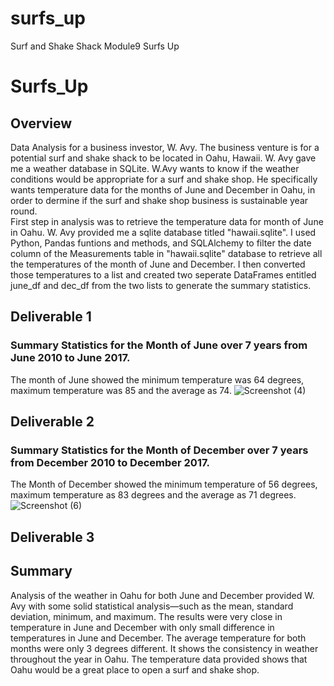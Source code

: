 # surfs_up
 Surf and Shake Shack 
Module9 Surfs Up
# Surfs_Up

## Overview

Data Analysis for a business investor, W. Avy. The business venture is for a potential surf and shake shack to be located in Oahu, Hawaii.  W. Avy gave me a weather database in SQLite. W.Avy wants to know if the weather conditions would be appropriate for a surf and shake shop. He specifically wants temperature data for the months of June and December in Oahu, in order to dermine if the surf and shake shop business is sustainable year round.  
First step in analysis was to retrieve the temperature data for month of June in Oahu. W. Avy provided me a sqlite database titled "hawaii.sqlite". I used Python, Pandas funtions and methods, and SQLAlchemy to filter the date column of the Measurements table in "hawaii.sqlite" database to retrieve all the temperatures of the month of June and December. I then converted those temperatures to a list and created two seperate DataFrames entitled june_df and dec_df from the two lists to generate the summary statistics. 

## Deliverable 1
### Summary Statistics for the Month of June over 7 years from June 2010 to June 2017.
The month of June showed the minimum temperature was 64 degrees, maximum temperature was 85 and the average as 74. 
![Screenshot (4)](https://user-images.githubusercontent.com/94208810/149610732-7b7659b9-a259-46ee-8531-74b70a9fc735.png)

## Deliverable 2
### Summary Statistics for the Month of December over 7 years from December 2010 to December 2017. 
The Month of December showed the minimum temperature of 56 degrees, maximum temperature as 83 degrees and the average as 71 degrees.
![Screenshot (6)](https://user-images.githubusercontent.com/94208810/149610778-71c1712c-3688-4a47-81c3-2564b59400f3.png)


## Deliverable 3 
## Summary
Analysis of the weather in Oahu for both June and December provided W. Avy with some solid statistical analysis—such as the mean, standard deviation, minimum, and maximum. The results were very close in temperature in June and December with only small difference in temperatures in June and December. The average temperature for both months were only 3 degrees different. It shows the consistency in weather throughout the year in Oahu. The temperature data provided shows that Oahu would be a great place to open a surf and shake shop. 
